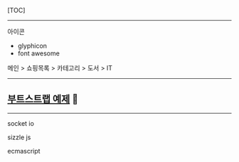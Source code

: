 [TOC]

---

아이콘

- glyphicon
- font awesome



메인 > 쇼핑목록 > 카테고리 > 도서 > IT



---

## [부트스트랩 예제](https://github.com/jungeunlee95/bootstrap-example) :mag_right:

---

socket io

sizzle js

ecmascript





































